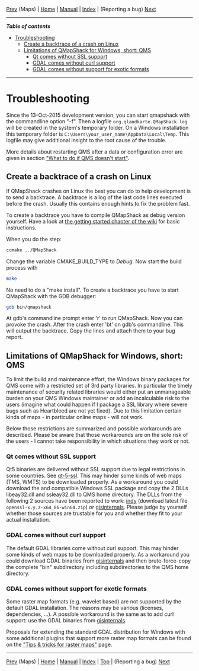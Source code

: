 [Prev](DocFaqMaps) (Maps) | [Home](Home) | [Manual](DocMain) | [Index](AxAdvIndex) | (Reporting a bug) [Next](ReportBugs)
- - -

***Table of contents***

* [Troubleshooting](#troubleshooting)
    * [Create a backtrace of a crash on Linux](#create-a-backtrace-of-a-crash-on-linux)
    * [Limitations of QMapShack for Windows, short: QMS](#limitations-of-qmapshack-for-windows-short-qms)
        * [Qt comes without SSL support](#qt-comes-without-ssl-support)
        * [GDAL comes without curl support](#gdal-comes-without-curl-support)
        * [GDAL comes without support for exotic formats](#gdal-comes-without-support-for-exotic-formats)

* * * * * * * * * *
 
# Troubleshooting

Since the 13-Oct-2015 development version, you can start qmapshack
with the commandline option "-f".
Then a logfile `org.qlandkarte.QMapShack.log` will be created in
the system's temporary folder.
On a Windows installation this temporary folder is
`C:\Users\your_user_name\AppData\Local\Temp`.
This logfile may give additional insight to the root cause of the trouble.

More details about restarting QMS after a data or configuration error are given in section ["What to do if QMS doesn't start"][QMSRestart].

[QMSRestart]: DocFaqConfig#user-content-what-to-do-if-qms-doesnt-start "What to do if QMS doesn't start"


## Create a backtrace of a crash on Linux

If QMapShack crashes on Linux the best you can do to help development is to send a backtrace. A backtrace is a log of the last code lines executed before the crash. Usually this contains enough hints to fix the problem fast.

To create a backtrace you have to compile QMapShack as debug version yourself. Have a look at [the getting started chapter of the wiki](DocGetQMapShack) for basic instructions.

When you do the step:


```bash
ccmake ../QMapShack
```

Change the variable CMAKE_BUILD_TYPE to *Debug*. Now start the build process with

```bash
make
```

No need to do a "make install". To create a backtrace you have to start QMapShack with the GDB debugger:

```bash
gdb bin/qmapshack
```
At gdb's commandline prompt enter 'r' to run QMapShack. Now you can provoke the crash. After the crash enter 'bt' on gdb's commandline. This will output the backtrace. Copy the lines and attach them to your bug report.



## Limitations of QMapShack for Windows, short: QMS

To limit the build and maintenance effort, the Windows binary packages
for QMS come with a restricted set of 3rd party libraries.
In particular the timely maintenance of security related libraries would
either put an unmanageable burden on your QMS Windows maintainer or add
an incalculable risk to the users (imagine what could happen if I package
a SSL library where severe bugs such as Heartbleed are not yet fixed).
Due to this limitation certain kinds of maps - in particular online maps -
will not work.

Below those restrictions are summarized and  possible workarounds are
described. Please be aware that those workarounds are on the sole risk
of the users - I cannot take responsibility in which situations they work
or not.

### Qt comes without SSL support

Qt5 binaries are delivered without SSL support due to legal restrictions in
some countries. See [qt-5-ssl](https://doc.qt.io/qt-5/ssl.html).
This may hinder some kinds of web maps (TMS, WMTS) to be downloaded properly.
As a workaround you could download the and compatible Windows SSL package
and copy the 2 DLLs libeay32.dll and ssleay32.dll to QMS home directory.
The DLLs from the following 2 sources have been reported to work:
[indy](https://indy.fulgan.com/SSL/) (download latest file `openssl-x.y.z-x64_86-win64.zip`) or
[gisinternals](https://www.gisinternals.com/query.html?content=filelist&file=release-1800-x64-gdal-1-11-4-mapserver-6-4-3.zip).
Please judge by yourself whether those sources are trustable for you and
whether they fit to your actual installation.

### GDAL comes without curl support

The default GDAL libraries come without curl support.
This may hinder some kinds of web maps to be downloaded properly.
As a workaround you could download GDAL binaries from
[gisinternals](http://download.gisinternals.com/sdk/downloads/release-1800-x64-gdal-1-11-4-mapserver-6-4-3.zip)
and then brute-force-copy the complete "bin" subdirectory including
subdirectories to the QMS home directory.

### GDAL comes without support for exotic formats

Some raster map formats (e.g. wavelet based) are not supported by the default
GDAL installation. The reasons may be various (licenses, dependencies, ...).
A possible workaround is the same as to add curl support: use the GDAL binaries
from [gisinternals](https://gisinternals.com/).

Proposals for extending the standard GDAL distribution for Windows with some additional plugins that support more raster map formats can be found
on the ["Tips & tricks for raster maps"](DocMapsTipsRasterDEM) page. 

- - -
[Prev](DocFaqMaps) (Maps) | [Home](Home) | [Manual](DocMain) | [Index](AxAdvIndex) | [Top](#) | (Reporting a bug) [Next](ReportBugs)
